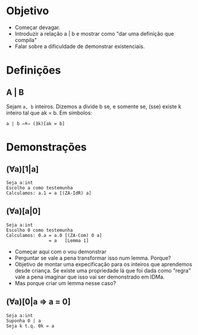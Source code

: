 # Objetivo

- Começar devagar.
- Introduzir a relação a | b e mostrar como "dar uma definição que compila"
- Falar sobre a dificuldade de demonstrar existenciais.

# Definições

## A | B

Sejam `a, b` inteiros. Dizemos a divide b se, e somente se, (sse) existe k inteiro tal que ak = b. Em símbolos:

```
a | b ⇐≝⇒ (∃k)[ak = b]
```

# Demonstrações

## (∀a)[1|a]

```lean
Seja a:int
Escolho a como testemunha
Calculamos: a.1 = a [(ZA-IdR) a]
```

## (∀a)[a|0]

```lean
Seja a:int
Escolho 0 como testemunha
Calculamos: 0.a = a.0 [(ZA-Com) 0 a]
                = a   [Lemma 1]
```

- Começar aqui com o vou demonstrar
- Perguntar se vale a pena transformar isso num lemma. Porque?
- Objetivo de montar uma expecificação para os inteiros que aprendemos desde criança. Se existe uma propriedade lá que foi dada como "regra" vale a pena imaginar que isso vai ser demonstrado em IDMa.
- Mas porque criar um lemma nesse caso?

## (∀a)[0|a ⇒ a = 0]

```
Seja a:int
Suponha 0 | a
Seja k t.q. 0k = a

```
